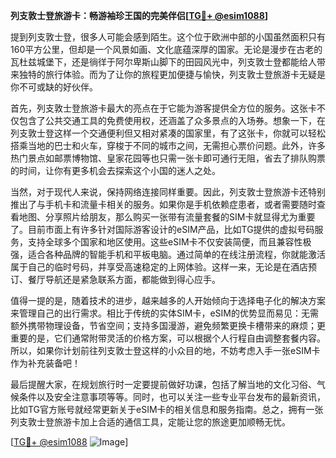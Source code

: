 **列支敦士登旅游卡：畅游袖珍王国的完美伴侣[[TG💪+ @esim1088](https://t.me/s/esim1088)]**

提到列支敦士登，很多人可能会感到陌生。这个位于欧洲中部的小国虽然面积只有160平方公里，但却是一个风景如画、文化底蕴深厚的国家。无论是漫步在古老的瓦杜兹城堡下，还是徜徉于阿尔卑斯山脚下的田园风光中，列支敦士登都能给人带来独特的旅行体验。而为了让你的旅程更加便捷与愉快，列支敦士登旅游卡无疑是你不可或缺的好伙伴。

首先，列支敦士登旅游卡最大的亮点在于它能为游客提供全方位的服务。这张卡不仅包含了公共交通工具的免费使用权，还涵盖了众多景点的入场券。想象一下，在列支敦士登这样一个交通便利但又相对紧凑的国家里，有了这张卡，你就可以轻松搭乘当地的巴士和火车，穿梭于不同的城市之间，无需担心票价问题。此外，许多热门景点如邮票博物馆、皇家花园等也只需一张卡即可通行无阻，省去了排队购票的时间，让你有更多机会去探索这个小国的迷人之处。

当然，对于现代人来说，保持网络连接同样重要。因此，列支敦士登旅游卡还特别推出了与手机卡和流量卡相关的服务。如果你是手机依赖症患者，或者需要随时查看地图、分享照片给朋友，那么购买一张带有流量套餐的SIM卡就显得尤为重要了。目前市面上有许多针对国际游客设计的eSIM产品，比如TG提供的虚拟号码服务，支持全球多个国家和地区使用。这些eSIM卡不仅安装简便，而且兼容性极强，适合各种品牌的智能手机和平板电脑。通过简单的在线注册流程，你就能激活属于自己的临时号码，并享受高速稳定的上网体验。这样一来，无论是在酒店预订、餐厅导航还是紧急联系方面，都能做到得心应手。

值得一提的是，随着技术的进步，越来越多的人开始倾向于选择电子化的解决方案来管理自己的出行需求。相比于传统的实体SIM卡，eSIM的优势显而易见：无需额外携带物理设备，节省空间；支持多国漫游，避免频繁更换卡槽带来的麻烦；更重要的是，它们通常附带灵活的价格方案，可以根据个人行程自由调整套餐内容。所以，如果你计划前往列支敦士登这样的小众目的地，不妨考虑入手一张eSIM卡作为补充装备吧！

最后提醒大家，在规划旅行时一定要提前做好功课，包括了解当地的文化习俗、气候条件以及安全注意事项等等。同时，也可以关注一些专业平台发布的最新资讯，比如TG官方账号就经常更新关于eSIM卡的相关信息和服务指南。总之，拥有一张列支敦士登旅游卡加上合适的通信工具，定能让您的旅途更加顺畅无忧。

[[TG💪+ @esim1088](https://t.me/s/esim1088) ![Image](https://i.postimg.cc/4NQfJmqS/Snipaste-2025-05-13-00-14-12.png)]